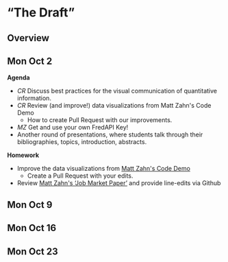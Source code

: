 # “The Draft”

## Overview

## Mon Oct 2

**Agenda**
- *CR* Discuss best practices for the visual communication of quantitative information.
- *CR* Review (and improve!) data visualizations from Matt Zahn's Code Demo
    - How to create Pull Request with our improvements.
- *MZ* Get and use your own FredAPI Key!
- Another round of presentations, where students talk through their bibliographies, topics, introduction, abstracts.

**Homework**
- Improve the data visualizations from [Matt Zahn's Code Demo](https://github.com/llorracc/as.180.369/blob/main/materials/code-demo/ZahnMVStockReturns.ipynb)
    - Create a Pull Request with your edits.
- Review [Matt Zahn's ‘Job Market Paper’](#) and provide line-edits via Github

## Mon Oct 9
## Mon Oct 16
## Mon Oct 23
